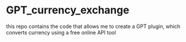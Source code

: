 # GPT_currency_exchange
this repo contains the code that allows me to create a GPT plugin, which converts currency using a free online API tool
